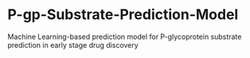 # P-gp-Substrate-Prediction-Model
Machine Learning-based prediction model for P-glycoprotein substrate prediction in early stage drug discovery
